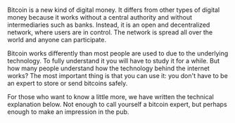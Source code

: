 # 
Bitcoin is a new kind of digital money. It differs from other types of digital money because it works without a central authority and without intermediaries such as banks. Instead, it is an open and decentralized network, where users are in control. The network is spread all over the world and anyone can participate.
  
Bitcoin works differently than most people are used to due to the underlying technology. To fully understand it you will have to study it for a while. But how many people understand how the technology behind the internet works? The most important thing is that you can use it: you don't have to be an expert to store or send bitcoins safely.

For those who want to know a little more, we have written the technical explanation below. Not enough to call yourself a bitcoin expert, but perhaps enough to make an impression in the pub.